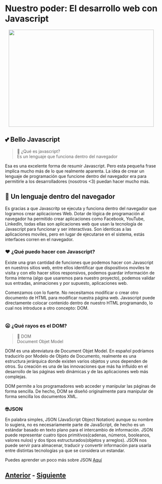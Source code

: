# Nuestro poder: El desarrollo web con Javascript
<p align="center">
  <img width="480" height="320" src="https://github.com/MiguelRAvila/Mi-Primera-Aplicaci-n-Web/blob/master/image2.jpg">
</p>

## 💕 Bello Javascript

> :newspaper: ¿Qué es javascript?
> <br> Es un lenguaje que funciona dentro del navegador 

Esa es una excelente forma de resumir Javascript. Pero esta pequeña frase implica mucho más de lo que realmente aparenta. La idea de crear un lenguaje de programación que funcione dentro del navegador era para permitirle a los desarrolladores (nosotros <3) puedan hacer mucho más. 
<br>




## 📱 Un lenguaje dentro del navegador

Es gracias a que Javascritp se ejecuta y funciona dentro del navegador que logramos crear aplicaciones Web. Dotar de lógica de programación al navegador ha permitido crear aplicaciones como Facebook, YouTube, LinkedIn, todas ellas son aplicaciones web que usan la tecnología de Javascript para funcionar y ser interactivas. Son identicas a las aplicaciones moviles, pero en lugar de ejecutarse en el sistema, estás interfaces corren en el navegador.


### :heart: ¿Qué puedo hacer con Javascript?
Existe una gran cantidad de funciones que podemos hacer con Javascript en nuestros sitios web, entre ellos identificar que dispositivos moviles te visita y con ello hacer sitios responsivos, podemos guardar información de forma interna (algo que usaremos para nuestro proyecto), podemos validar sus entradas, animaciones y por supuesto, aplicaciones web.

Comenzamos con lo fuerte. No necesitamos modificar o crear otro documento de HTML para modificar nuestra página web. Javascript puede directamente colocar contenido dentro de nuestro HTML programando, lo cual nos introduce a otro concepto: DOM.
<br>
<br>
### 😦 ¿Qué rayos es el DOM?

> :newspaper: DOM
> <br> Document Objet Model

DOM es una abreviatura de Document Objet Model. En español podríamos traducirlo por Modelo de Objeto de Documento, realmente es una estructura jerárquica donde existen varios objetos y unos dependen de otros.
Su creación es una de las innovaciones que más ha influido en el desarrollo de las páginas web dinámicas y de las aplicaciones web más complejas.

DOM permite a los programadores web acceder y manipular las páginas de forma sencilla. De hecho, DOM se diseñó originalmente para manipular de forma sencilla los documentos XML. 

### 🤓JSON
En palabra simples, JSON (JavaScript Object Notation) aunque su nombre lo sugiera, no es necesariamente parte de JavaScript, de hecho es un estándar basado en texto plano para el intercambio de información. JSON puede representar cuatro tipos primitivos(cadenas, números, booleanos, valores nulos) y dos tipos estructurados(objetos y arreglos). JSON nos puede servir para almacenar, traducir y convertir información para usarla entre distintas tecnologías ya que se considera un estandar.

Puedes aprender un poco más sobre JSON [Aquí](https://medium.com/@victor.garibayy/qu%C3%A9-es-y-para-qu%C3%A9-sirve-json-be05fe02e67d)


## [Anterior](https://github.com/MiguelRAvila/Mi-Primera-Aplicaci-n-Web/blob/master/1.-home.md) - [Siguiente](https://github.com/MiguelRAvila/MiPrimeraAplicacionWeb/blob/master/3.-NuestroProyecto.md)

